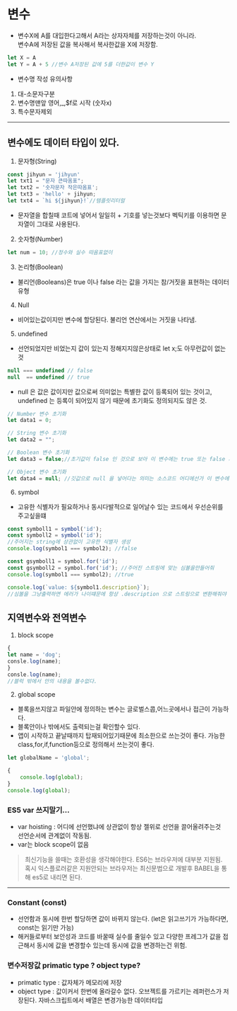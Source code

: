 # 변수

* 변수X에 A를 대입한다고해서 A라는 상자자체를 저장하는것이 아니라.  
변수A에 저장된 값을 복사해서 복사한값을 X에 저장함. 

```js
let X = A
let Y = A + 5 //변수 A저장된 값에 5를 더한값이 변수 Y
```
* 변수명 작성 유의사항   
1. 대-소문자구분
2. 변수명맨앞 영어,_,$f로 시작 (숫자x)
3. 특수문자제외
___

## 변수에도 데이터 타입이 있다.

1. 문자형(String)
```js
const jihyun = 'jihyun'
let txt1 = "문자 큰따옴표";
let txt2 = '숫자문자 작은따옴표';
let txt3 = 'hello' + jihyun;
let txt4 = `hi ${jihyun}!`//템플릿리터럴
```
* 문자열을 합칠때 코트에 넣어서 일일히 + 기호를 넣는것보다 벡틱키를 이용하면 문자열이 그대로 사용된다.
2. 숫자형(Number)

```js
let num = 10; //정수와 실수 따옴표없이
```
3. 논리형(Boolean)
* 불리언(Booleans)은 true 이나  false 라는 값을 가지는 참/거짓을 표현하는 데이터 유형

4. Null  
* 비어있는값이지만 변수에 할당된다. 불리언 연산에서는 거짓을 나타냄.

5. undefined
* 선언되었지만 비었는지 값이 있는지 정해지지않은상태로
let x;도 아무런값이 없는것

```js
null === undefined // false
null  == undefined // true
```
* null 은 값은 값이지만 값으로써 의미없는 특별한 값이 등록되어 있는 것이고, undefined 는 등록이 되어있지 않기 때문에 초기화도 정의되지도 않은 것.
```js
// Number 변수 초기화
let data1 = 0;

// String 변수 초기화
let data2 = "";

// Boolean 변수 초기화
let data3 = false;//초기값이 false 인 것으로 보아 이 변수에는 true 또는 false 가 저장될 것을 알 수 있다.

// Object 변수 초기화
let data4 = null; //깃값으로 null 을 넣어다는 의미는 소스코드 어디에선가 이 변수에 클래스의 인스턴스를 대입할 거
```
6. symbol
* 고유한 식별자가 필요하거나 동시다발적으로 일어날수 있는 코드에서 우선순위를 주고싶을떄
```js
const symboll1 = symbol('id');
const symboll2 = symbol('id');  
//주어지는 string에 상관없이 고유한 식별자 생성
console.log(symbol1 === symbol2); //false

const gsymboll1 = symbol.for('id');
const gsymboll2 = symbol.for('id'); //주어진 스트링에 맞는 심볼을만들어줘
console.log(symbol1 === symbol2); //true 

console.log(`value: ${symbol1.description}`);  
//심볼을 그냥출력하면 에러가 나이떄문에 항상 .description 으로 스트링으로 변환해줘야 한다.

```
## 지역변수와 전역변수
1. block scope
```js
{
let name = 'dog';
consle.log(name);
}
consle.log(name);
//블럭 밖에서 안의 내용을 볼수없다.
```
2. global scope
* 블록을쓰지않고 파일안에 정의하는 변수는 글로벌스콥,어느곳에서나 접근이 가능하다. 
* 블록안이나 밖에서도 출력되는걸 확인할수 있다.
* 앱이 시작하고 끝날때까지 탑재되어있기때문에 최소한으로 쓰는것이 좋다. 가능한 class,for,if,function등으로 정의해서 쓰는것이 좋다.

```js
let globalName = 'global'; 

{
    console.log(global);
}
console.log(global);
```
### ES5 var 쓰지말기...  
* var hoisting : 어디에 선언했냐에 상관없이 항상 젤위로 선언을 끌어올려주는것  
선언순서에 관계없이 작동됨.
* var는 block scope이 없음

> 최신기능을 쓸때는 호환성을 생각해야한다. ES6는 브라우저에 대부분 지원됨. 혹시 익스플로러같은 지원안되는 브라우저는 최신문법으로 개발후 BABEL을 통해 es5로 내리면 된다.
___
### Constant (const)
* 선언함과 동시에 한번 할당하면 값이 바뀌지 않는다. 
(let은 읽고쓰기가 가능하다면, const는 읽기만 가능)
* 해커들로부터 보안성과 코드를 바꿀때 실수를 줄일수 있고 다양한 프레그가 값을 접근해서 동시에 값을 변경할수 있는데 동시에 값을 변경하는건 위험.

### 변수저장값 primatic type ? object type? 

* primatic type : 값자체가 메모리에 저장
* object type : 값이커서 한번에 올라갈수 없다. 오브젝트를 가르키는 레퍼런스가 저장된다.
자바스크립트에서 배열은 변경가능한 데이터타입
